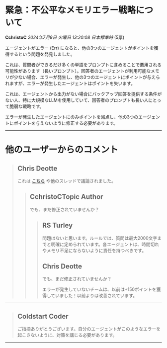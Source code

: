 # 緊急：不公平なメモリエラー戦略について

**CchristoC** *2024年7月9日 火曜日 13:20:08 日本標準時* (5票)

エージェントがエラー (Err) になると、他の3つのエージェントがポイントを獲得するという問題を発見しました。

これは、質問者ができるだけ多くの単語をプロンプトに含めることで悪用される可能性があります（長いプロンプト）。回答者のエージェントが利用可能なメモリが少ない場合、エラーが発生し、他の3つのエージェントにポイントが与えられますが、エラーが発生したエージェントはポイントを失います。

これは、エージェントから出力がない場合にバックアップ回答を提供する条件がない人、特に大規模なLLMを使用していて、回答者のプロンプトも長い人にとって脆弱な戦略です。

エラーが発生したエージェントにのみポイントを減点し、他の3つのエージェントにポイントを与えないように修正する必要があります。

---
# 他のユーザーからのコメント

> ## Chris Deotte
> 
> これは [こちら](https://www.kaggle.com/competitions/llm-20-questions/discussion/508415) や他のスレッドで議論されました。
> 
> 
> 
> > ## CchristoCTopic Author
> > 
> > でも、まだ修正されていませんか？
> > 
> > 
> > 
> > > ## RS Turley
> > > 
> > > 問題はないと思います。ルールでは、質問は最大2000文字までと明確に定められています。各エージェントは、時間切れやメモリ不足にならないように責任を持つべきです。
> > > 
> > > 
> > > 
> > > ## Chris Deotte
> > > 
> > > 
> > > でも、まだ修正されていませんか？
> > > 
> > > エラーが発生していないチームは、以前は+150ポイントを獲得していました！以前よりは改善されています。
> > > 
> > > 
> > > 
---
> ## Coldstart Coder
> 
> ご指摘ありがとうございます。自分のエージェントがこのようなエラーを起こさないように、対策を講じる必要があります。
> 
> 
> 
---


